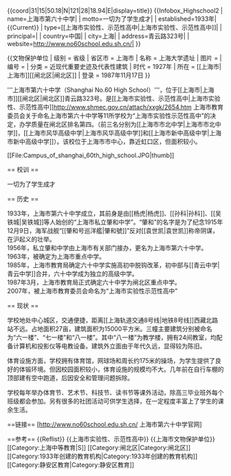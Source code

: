 {{coord|31|15|50.18|N|121|28|18.94|E|display=title}}
{{Infobox_Highschool2
| name=上海市第六十中学|
| motto=一切为了学生成才|
| established=1933年|{{Current}}
| type=[[上海市实验性、示范性高中|上海市实验性、示范性高中]]|
| principal=|
| country=中国|
| city=上海|
| address=青云路323号|
| website=http://www.no60school.edu.sh.cn/|
}}

{{文物保护单位
| 级别 = 省级
| 省区市 = 上海市
| 名称 = 上海大学遗址
| 图片 = 
| 编号 = 
| 分类 = 近现代重要史迹及代表性建筑
| 时代 = 1927年
| 所在 = [[上海市|上海市]][[闸北区|闸北区]]
| 登录 = 1987年11月17日
}}

'''上海市第六十中学（Shanghai No.60 High School）'''，位于[[上海市|上海市]][[闸北区|闸北区]]青云路323号。是[[上海市实验性、示范性高中|上海市实验性、示范性高中]]<ref name="aa">http://www.shmec.gov.cn/attach/xxgk/2654.htm 上海市教育委员会关于命名上海市第六十中学等11所学校为“上海市实验性示范性高中”的决定</ref>，办学质量在闸北区排名第四。（前三名分别为[[上海市市北中学|上海市市北中学]]，[[上海市风华高级中学|上海市风华高级中学]]和[[上海市新中高级中学|上海市新中高级中学]]）。该校位于上海市市中心，靠近虹口区，但面积较小。

[[File:Campus_of_shanghai_60th_high_school.JPG|thumb]]

== 校训 ==

一切为了学生成才

== 历史 ==

1933年，上海市第六十中学成立，其前身是由[[杨虎|杨虎]]、[[孙科|孙科]]、[[吴铁城|吴铁城]]等人始创的“上海市私立肇和中学”。“肇和”的名字是为了纪念1915年12月9日，海军战舰“[[肇和号巡洋艦|肇和號]]”反对[[袁世凯|袁世凯]]称帝阴谋，在沪起义的壮举。<br />
1956年，私立肇和中学由上海市有关部门接办，更名为上海市第六十中学。<br />
1963年，被确定为上海市重点中学。<br />
1985年，上海市教育局确定六十中学实施高初中脱钩改革，初中部与[[青云中学|青云中学]]合并，六十中学成为独立的高级中学。<br />
1987年3月，上海市教育局正式确定六十中学为闸北区重点中学。<br />
2007年，被上海市教育委员会命名为“上海市实验性示范性高中”<ref name="aa" />

== 现状 ==

学校地处中心城区，交通便捷，距离[[上海轨道交通8号线|地铁8号线]]西藏北路站不远。占地面积27亩，建筑面积为15000平方米。三幢主要建筑分别被命名为“六一楼”、“七一楼”和“八一楼”。其中“八一楼”为教学楼，拥有24间教室，均配备计算机和投影仪等电教设备。建筑外立面由于年代久远，显得较为陈旧。<br />

体育设施方面，学校拥有体育馆，网球场和周长约175米的操场，为学生提供了良好的体锻环境。但因校园面积较小，体育设施的规模均不大。几年前在自行车棚的顶部建有空中跑道，后因安全和管理问题拆除。<br />

学校每年举办体育节、艺术节、科技节、读书节等课外活动，除高三毕业班外每个班级都会参加。另有很多的社团活动可供学生选择，在一定程度丰富上了学生的课余生活。<br />
 
==链接==
[http://www.no60school.edu.sh.cn/ 上海市第六十中学官网]
 
==参考==
{{Reflist}}
{{上海市实验性、示范性高中}}
{{上海市文物保护单位}}
[[Category:上海中等教育|S]]
[[Category:闸北区|Category:闸北区]]
[[Category:1933年创建的教育机构|Category:1933年创建的教育机构]]
[[Category:静安区教育|Category:静安区教育]]